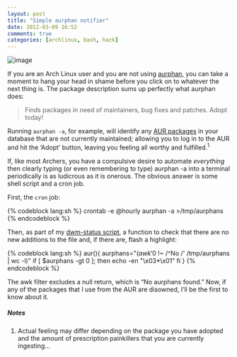```yaml
---
layout: post
title: "Simple aurphan notifier"
date: 2012-03-09 16:52
comments: true
categories: [archlinux, bash, hack]
---
```

![image](http://dl.dropbox.com/u/261312/Blog-images/aurphan.png)

If you are an Arch Linux user and you are not using
[aurphan](http://www.archlinux.org/packages/community/any/aurphan/ "aurphan package details"),
you can take a moment to hang your head in shame before you click on to
whatever the next thing is. The package description sums up perfectly
what aurphan does:

> Finds packages in need of maintainers, bug fixes and patches. Adopt
> today!

Running `aurphan -a`, for example, will identify any 
[AUR packages](https://aur.archlinux.org/ "Arch User Repository") in your
database that are not currently maintained; allowing you to log in to
the AUR and hit the ‘Adopt’ button, leaving you feeling all worthy and
fulfilled.<sup>1</sup>

If, like most Archers, you have a compulsive desire to automate
*everything* then clearly typing (or even remembering to type) aurphan
-a into a terminal periodically is as ludicrous as it is onerous. The
obvious answer is some shell script and a cron job.

First, the `cron` job:

{% codeblock lang:sh %}
crontab -e
@hourly aurphan -a >/tmp/aurphans
{% endcodeblock %}

Then, as part of my 
[dwm-status script](https://bitbucket.org/jasonwryan/eeepc/src/241da582a0fd/Scripts/dwm-status "Script in mercurial repo"),
a function to check that there are no new additions to the file and, if
there are, flash a highlight:

{% codeblock lang:sh %}
aur(){
    aurphans="$(awk '$0 !~ /^No /' /tmp/aurphans | wc -l)"
    if [ $aurphans -gt 0 ]; then
        echo -en "\x03*\x01"
    fi
}
{% endcodeblock %}

The awk filter excludes a null return, which is “No aurphans found.”
Now, if any of the packages that I use from the AUR are disowned, I’ll
be the first to know about it.

##### Notes
1. Actual feeling may differ depending on the package you have adopted
and the amount of prescription painkillers that you are currently
ingesting…
